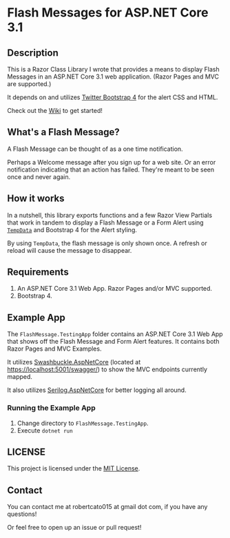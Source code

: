 # Flash Messages for ASP.NET Core 3.1

## Description
This is a Razor Class Library I wrote that provides a means to display Flash Messages in an ASP.NET Core 3.1 web application. (Razor Pages and MVC are supported.)

It depends on and utilizes [Twitter Bootstrap 4](https://getbootstrap.com/docs/4.4/getting-started/introduction/) for the alert CSS and HTML.

Check out the [Wiki](https://github.com/saiwolf/FlashMessage/wiki/Getting-Started) to get started!

## What's a Flash Message?
A Flash Message can be thought of as a one time notification.

Perhaps a Welcome message after you sign up for a web site. Or an error notification indicating
that an action has failed. They're meant to be seen once and never again.

## How it works

In a nutshell, this library exports functions and a few Razor View Partials that work in tandem
to display a Flash Message or a Form Alert using [`TempData`](https://docs.microsoft.com/en-us/aspnet/core/fundamentals/app-state?view=aspnetcore-3.1#tempdata) and 
Bootstrap 4 for the Alert styling.

By using `TempData`, the flash message is only shown
once. A refresh or reload will cause the message to disappear.

## Requirements

1. An ASP.NET Core 3.1 Web App. Razor Pages and/or MVC supported.
2. Bootstrap 4.

## Example App

The `FlashMessage.TestingApp` folder contains an ASP.NET Core 3.1 Web App that shows 
off the Flash Message and Form Alert features. It contains both Razor Pages and MVC Examples.

It utilizes [Swashbuckle.AspNetCore](https://github.com/domaindrivendev/Swashbuckle.AspNetCore) (located at [https://localhost:5001/swagger/](https://localhost:5001/swagger/))
to show the MVC endpoints currently mapped.

It also utilizes [Serilog.AspNetCore](https://github.com/serilog/serilog-aspnetcore) for better logging all around.

### Running the Example App

1. Change directory to `FlashMessage.TestingApp`.
2. Execute `dotnet run`

## LICENSE

This project is licensed under the [MIT License](LICENSE).

## Contact
You can contact me at robertcato015 at gmail dot com, if you have any questions!

Or feel free to open up an issue or pull request!